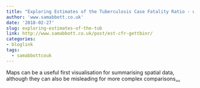 ```yaml
---
title: "Exploring Estimates of the Tuberculosis Case Fatality Ratio - with getTBinR"
author: 'www.samabbott.co.uk'
date: '2018-02-27'
slug: exploring-estimates-of-the-tub
link: http://www.samabbott.co.uk/post/est-cfr-gettbinr/
categories:
- bloglink
tags:
  - samabbottcouk
---
```


Maps can be a useful first visualisation for summarising spatial data, although they can also be misleading for more complex comparisons[... <i class="fas fa-external-link-alt"></i>](http://www.samabbott.co.uk/post/est-cfr-gettbinr/)

